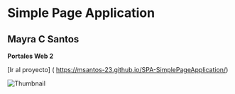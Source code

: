 # Simple Page Application 
## Mayra C Santos
**Portales Web 2**

[Ir al proyecto]
( https://msantos-23.github.io/SPA-SimplePageApplication/)


![Thumbnail](https://mayra304186554.files.wordpress.com/2021/03/captura-de-pantalla-2021-03-08-201716.png)